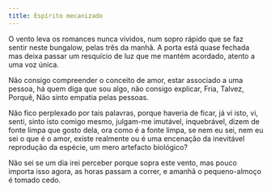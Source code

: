```yaml
---
title: Espírito mecanizado
---
```


O vento leva os romances nunca vividos, num sopro rápido que se faz sentir neste bungalow, pelas três da manhã. A porta está quase fechada mas deixa passar um resquício de luz que me mantém acordado, atento a uma voz única.

Não consigo compreender o conceito de amor, estar associado a uma pessoa, há quem diga que sou algo, não consigo explicar, Fria, Talvez, Porquê, Não sinto empatia pelas pessoas.

Não fico perplexado por tais palavras, porque haveria de ficar, já vi isto, vi, senti, sinto isto comigo mesmo, julgam-me imutável, inquebrável, dizem de fonte limpa que gosto dela, ora como é a fonte limpa, se nem eu sei, nem eu sei o que é o amor, existe realmente ou é uma encenação da inevitável reprodução da espécie, um mero artefacto biológico?

Não sei se um dia irei perceber porque sopra este vento, mas pouco importa isso agora, as horas passam a correr, e amanhã o pequeno-almoço é tomado cedo.